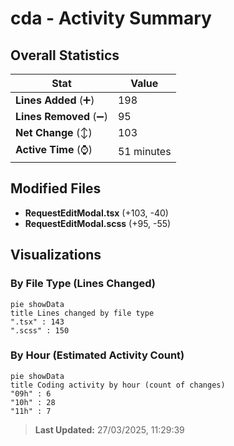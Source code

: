 # cda - Activity Summary 

## Overall Statistics

| Stat                   | Value                                                             |
| ---------------------- | ----------------------------------------------------------------- |
| **Lines Added** (➕)   | 198                                          |
| **Lines Removed** (➖) | 95                                        |
| **Net Change** (↕)    | 103                |
| **Active Time** (⌚)   | 51 minutes |


## Modified Files
- **RequestEditModal.tsx** (+103, -40)
- **RequestEditModal.scss** (+95, -55)

## Visualizations

### By File Type (Lines Changed)

```mermaid
pie showData
title Lines changed by file type
".tsx" : 143
".scss" : 150
```

### By Hour (Estimated Activity Count)

```mermaid
pie showData
title Coding activity by hour (count of changes)
"09h" : 6
"10h" : 28
"11h" : 7
```


> **Last Updated:** 27/03/2025, 11:29:39